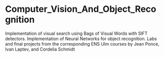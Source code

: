 # Computer_Vision_And_Object_Recognition
Implementation of visual search using Bags of Visual Words with SIFT detectors. Implementation of Neural Networks for object recognition.  Labs and final projects from the corresponding ENS Ulm courses by Jean Ponce, Ivan Laptev, and Cordelia Schmidt
